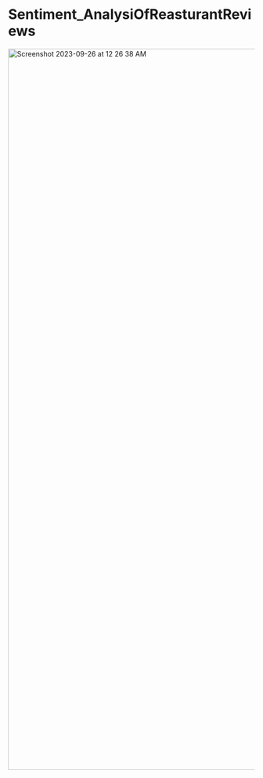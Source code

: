 # Sentiment_AnalysiOfReasturantReviews
<img width="1470" alt="Screenshot 2023-09-26 at 12 26 38 AM" src="https://github.com/Surbhikumari03/Sentiment_AnalysiOfReasturantReviews/assets/77222346/ccf7e250-823e-404b-825b-8dd289abc00b">
